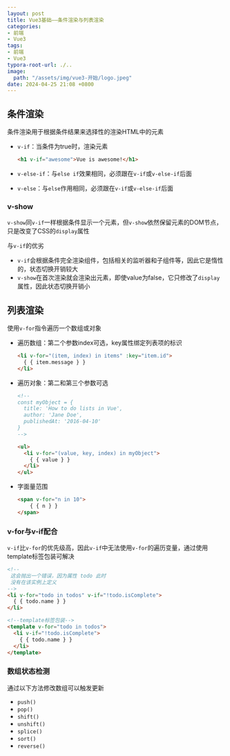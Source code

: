 ```yaml
---
layout: post
title: Vue3基础——条件渲染与列表渲染
categories:
- 前端
- Vue3
tags:
- 前端
- Vue3
typora-root-url: ./..
image:
  path: "/assets/img/vue3-开始/logo.jpeg"
date: 2024-04-25 21:08 +0800
---
```

## 条件渲染

条件渲染用于根据条件结果来选择性的渲染HTML中的元素

-   `v-if`：当条件为true时，渲染元素

    ```html
    <h1 v-if="awesome">Vue is awesome!</h1>
    ```

-   `v-else-if`：与`else if`效果相同，必须跟在`v-if`或`v-else-if`后面

-   `v-else`：与`else`作用相同，必须跟在`v-if`或`v-else-if`后面

### v-show

`v-show`同`v-if`一样根据条件显示一个元素，但`v-show`依然保留元素的DOM节点，只是改变了CSS的`display`属性

与`v-if`的优劣

-   `v-if`会根据条件完全渲染组件，包括相关的监听器和子组件等，因此它是惰性的，状态切换开销较大
-   `v-show`在首次渲染就会渲染出元素，即使value为false，它只修改了`display`属性，因此状态切换开销小

## 列表渲染

使用`v-for`指令遍历一个数组或对象

-   遍历数组：第二个参数index可选，key属性绑定列表项的标识

    ```html
    <li v-for="(item, index) in items" :key="item.id">
      { { item.message } }
    </li>
    ```

-   遍历对象：第二和第三个参数可选

    ```html
    <!--
    const myObject = {
      title: 'How to do lists in Vue',
      author: 'Jane Doe',
      publishedAt: '2016-04-10'
    }
    -->
    
    <ul>
      <li v-for="(value, key, index) in myObject">
        { { value } }
      </li>
    </ul>
    ```

-   字面量范围

    ```html
    <span v-for="n in 10">
        { { n } }
    </span>
    ```

### v-for与v-if配合

`v-if`比`v-for`的优先级高，因此`v-if`中无法使用`v-for`的遍历变量，通过使用template标签包装可解决

```html
<!--
 这会抛出一个错误，因为属性 todo 此时
 没有在该实例上定义
-->
<li v-for="todo in todos" v-if="!todo.isComplete">
  { { todo.name } }
</li>

<!--template标签包装-->
<template v-for="todo in todos">
  <li v-if="!todo.isComplete">
    { { todo.name } }
  </li>
</template>
```

### 数组状态检测

通过以下方法修改数组可以触发更新

-   `push()`
-   `pop()`
-   `shift()`
-   `unshift()`
-   `splice()`
-   `sort()`
-   `reverse()`

